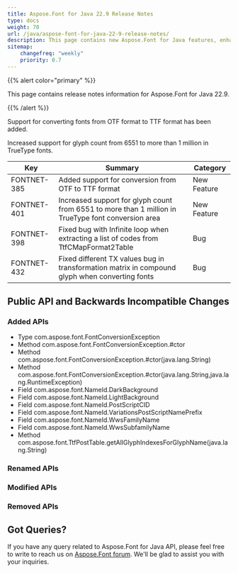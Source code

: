 ```yaml
---
title: Aspose.Font for Java 22.9 Release Notes
type: docs
weight: 70
url: /java/aspose-font-for-java-22-9-release-notes/
description: This page contains new Aspose.Font for Java features, enhancement, and bug fixes in 2022, version 22.9.
sitemap:
    changefreq: "weekly"
    priority: 0.7
---
```


{{% alert color="primary" %}} 

This page contains release notes information for Aspose.Font for Java 22.9.

{{% /alert %}} 

Support for converting fonts from OTF format to TTF format has been added.

Increased support for glyph count from 6551 to more than 1 million in TrueType fonts.

| Key | Summary | Category |
|---|---|---|
| FONTNET-385 | Added support for conversion from OTF to TTF format | New Feature |
| FONTNET-401 | Increased support for glyph count from 6551 to more than 1 million in TrueType font conversion area | New Feature |
| FONTNET-398 | Fixed bug with Infinite loop when extracting a list of codes from TtfCMapFormat2Table | Bug |
| FONTNET-432 | Fixed different TX values bug in transformation matrix in compound glyph when converting fonts | Bug |


## Public API and Backwards Incompatible Changes

### Added APIs
 * Type com.aspose.font.FontConversionException
 * Method com.aspose.font.FontConversionException.#ctor
 * Method com.aspose.font.FontConversionException.#ctor(java.lang.String)
 * Method com.aspose.font.FontConversionException.#ctor(java.lang.String,java.lang.RuntimeException)
 * Field com.aspose.font.NameId.DarkBackground
 * Field com.aspose.font.NameId.LightBackground
 * Field com.aspose.font.NameId.PostScriptCID
 * Field com.aspose.font.NameId.VariationsPostScriptNamePrefix
 * Field com.aspose.font.NameId.WwsFamilyName
 * Field com.aspose.font.NameId.WwsSubfamilyName
 * Method com.aspose.font.TtfPostTable.getAllGlyphIndexesForGlyphName(java.lang.String)

### Renamed APIs
 
### Modified APIs

### Removed APIs


## Got Queries?
If you have any query related to Aspose.Font for Java API, please feel free to write to reach us on [Aspose.Font forum](https://forum.aspose.com/c/font/). We'll be glad to assist you with your inquiries.

